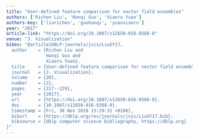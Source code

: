 ```yaml
---
title: "User-defined feature comparison for vector field ensembles"
authors: ['Richen Liu', 'Hanqi Guo', 'Xiaoru Yuan']
authors-key: ['liurichen', 'guohanqi', 'yuanxiaoru']
year: "2017"
article-link: "https://doi.org/10.1007/s12650-016-0388-0"
venue: "J. Visualization"
bibex: "@article{DBLP:journals/jvis/LiuGY17,
  author    = {Richen Liu and
               Hanqi Guo and
               Xiaoru Yuan},
  title     = {User-defined feature comparison for vector field ensembles},
  journal   = {J. Visualization},
  volume    = {20},
  number    = {2},
  pages     = {217--229},
  year      = {2017},
  url       = {https://doi.org/10.1007/s12650-016-0388-0},
  doi       = {10.1007/s12650-016-0388-0},
  timestamp = {Fri, 30 Nov 2018 13:29:31 +0100},
  biburl    = {https://dblp.org/rec/journals/jvis/LiuGY17.bib},
  bibsource = {dblp computer science bibliography, https://dblp.org}
}"
---
```

